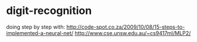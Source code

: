 # digit-recognition

doing step by step with: http://code-spot.co.za/2009/10/08/15-steps-to-implemented-a-neural-net/
http://www.cse.unsw.edu.au/~cs9417ml/MLP2/
